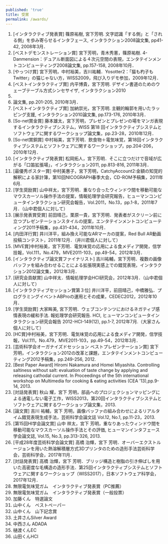 ```yaml
---
published: 'true'
title: 受賞
permalink: /awards/
---
```

1. \[インタラクティブ発表賞] 篠原祐樹, 宮下芳明. 文字認識「する側」と「される側」を歩み寄らせるインタフェース, インタラクション2008論文集, pp41-42, 2008年3月．
2. \[ベストデモンストレーション賞] 宮下芳明，青木秀憲，篠原祐樹. 4-Danmension：デュアル断面図による４次元空間の表現，エンタテインメントコンピューティング2008論文集, pp.157-158, 2008年10月．
3. \[やっつけ賞] 宮下芳明，中村裕美，吉川祐輔．Yosotter2：「猫も杓子もTwitter」の猫じゃない方，WISS2009，飛び入りデモ参加，2009年12月．
4. \[ベストインタラクティブ賞] 内平博貴，宮下芳明. デザイン書道のためのウェーブテーブル方式シンセサイザ, インタラクション2010
5. 
6. 論文集, pp.201-205, 2010年3月．
7. \[ベストインタラクティブ賞] 加納崇光，宮下芳明. 主観的輪郭を用いたラッピング支援, インタラクション2010論文集, pp.173-176, 2010年3月．
8. \[So-net賞金賞] 藤本雄太，宮下芳明，プレゼンとプレゼンの場をマンガ表現するインタラクティブシステム，WISS 第18 回インタラクティブシステムとソフトウェアに関するワークショップ論文集，pp.23-28，2010年12月．
9. \[So-net賞銅賞] 中村裕美，宮下芳明．飲食物＋電気味覚，第18回インタラクティブシステムとソフトウェアに関するワークショップ，pp.204-206，2010年12月．
10. \[インタラクティブ発表賞] 松岡拓人，宮下芳明．そこに立つだけで音域が広がる「口笛拡張場」，インタラクション2011, pp.813-816, 2011年3月．
11. \[最優秀ポスター賞] 中村美惠子，宮下芳明，CatchyAccount2:金額の知覚的解釈による家計簿，第10回NICOGRAPH春季大会，CD-ROM予稿集，2011年6月.
12. \[学生奨励賞] 山中祥太，宮下芳明．重なり合ったウィンドウ間を移動可能なマウスカーソル操作手法の提案，情報処理学会研究報告，ヒューマンコンピュータインタラクション研究会報告，Vol.2011，No.13，pp.1-8，2011年7月．（山中君個人に対して）
13. \[展示発表賞受賞] 前田晴己，栗原一貴，宮下芳明．発表者がスクリーン前に立つプレゼンテーションスタイルの提案，エンタテインメントコンピューティング2011予稿集，pp.431-434，2011年10月．
14. \[内田洋行賞] 井川洋平，組み換え可能なARマーカの提案，Red Bull AR動画投稿コンテスト，2011年12月．（井川君個人に対して）
15. \[MVE賞]中村裕美，宮下芳明．電気味覚の応用による食メディア開発，信学技報，Vol.111，No.479，MVE2011-103，pp.49-54，2012年3月．
16. \[インタラクティブ論文賞ファイナリスト] 吉川祐輔，宮下芳明．複数の画像バッファを組み合わせることによる拡張現実感上での錯覚表現，インタラクション2012論文集，2012年3月．
17. \[研究会貢献賞] 山中祥太．情報処理学会HCI研究会，2012年3月．（山中君個人に対して）
18. \[インタラクティブセッション賞第３位] 井川洋平，前田晴己，中橋雅弘．プログラミングイベントABProの運用とその成果，CEDEC2012，2012年10月．
19. \[学生奨励賞] 大家眸美, 宮下芳明．ウェブコンテンツにおけるネガティブ感情表現の緩和手法. 報処理学会研究報告. HCI, ヒューマンコンピュータインタラクション研究会報告 2012-HCI-149(12), pp.1-7, 2012年7月.（大家さん個人に対して）
20. \[HC賞]中村裕美，宮下芳明．電気味覚の応用による食メディア開発，信学技報，Vol.111，No.479，MVE2011-103，pp.49-54，2012年3月．
21. \[芸術科学会オーガナイズドセッション ベストプレゼンテーション賞] 宮下 芳明，インタラクション2012の改革と課題，エンタテインメントコンピューティング2012予稿集，pp.249-256, 2012.
22. \[Best Paper Award] Hiromi Nakamura and Homei Miyashita. Controlling saltiness without salt: evaluation of taste change by applying and releasing cathodal current. In Proceedings of the 5th international workshop on Multimedia for cooking & eating activities (CEA ’13),pp.9-14, 2013.
23. \[対話発表賞] 秋山 耀，宮下 芳明，部品へのプロジェクションマッピングによる通電しない電子工作，WISS2013，第20回インタラクティブシステムとソフトウェアに関するワークショップ論文集，2013.
24. \[論文賞] 吉川 祐輔，宮下 芳明，画像バッファの組み合わせによるリアルタイム錯覚表現生成手法，芸術科学会論文誌 Vol.12, No.1, pp.11-23，2013.
25. \[第15回HI学会論文賞] 山中 祥太，宮下 芳明，重なりあったウィンドウ間を移動可能なマウスカーソル操作手法とその評価, ヒューマンインタフェース学会論文誌, Vol.15, No.3, pp.313-326, 2013.
26. \[平成28年度芸術科学会論文賞] 高橋 治輝，宮下 芳明．オーバーエクストルージョンを用いた熱溶解積層方式3Dプリンタのための造形手法芸術科学会，芸術科学会，2017年11月．
27. \[対話発表賞] 高橋 治輝，宮下 芳明．ブリッジ構造と樹脂の引き伸ばしを用いた高密度な毛構造の造形手法．第25回インタラクティブシステムとソフトウェアに関するワークショップ（WISS2017），日本ソフトウェア科学会，2017年12月．
28. 無限電気味覚ガム　インタラクティブ発表賞（PC推薦）
29. 無限電気味覚ガム　インタラクティブ発表賞（一般投票）
30. 加藤くん　特選論文
31. 山中くん　ベストペーパー
32. 山中くん　山下記念賞
33. 土井さんSilver Award
34. 中西さん ADADA
35. 樋渡くんEC
36. 山田くんHCI
